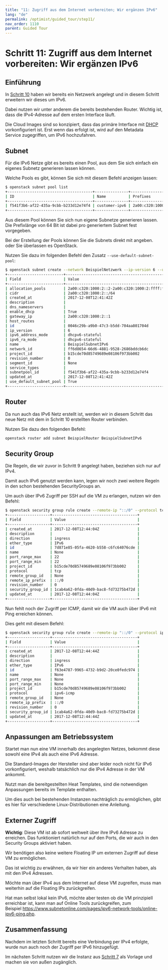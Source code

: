```yaml
---
title: "11: Zugriff aus dem Internet vorbereiten; Wir ergänzen IPv6"
lang: "de"
permalink: /optimist/guided_tour/step11/
nav_order: 1110
parent: Guided Tour
---
```


# Schritt 11: Zugriff aus dem Internet vorbereiten: Wir ergänzen IPv6

## Einführung

In [Schritt 10](/optimist/guided_tour/step10/) haben wir bereits ein Netzwerk angelegt und in diesem Schritt erweitern wir dieses um IPv6.

Dabei nutzen wir unter anderem die bereits bestehenden Router. Wichtig ist, dass
die IPv4-Adresse auf dem ersten Interface läuft.

Die Cloud Images sind so konzipiert, dass das primäre Interface mit
[DHCP](https://de.wikipedia.org/wiki/Dynamic_Host_Configuration_Protocol)
vorkonfiguriert ist. Erst wenn das erfolgt ist, wird auf den Metadata
Service zugegriffen, um IPv6 hochzufahren.

## Subnet

Für die IPv6 Netze gibt es bereits einen Pool, aus dem Sie sich einfach
ein eigenes Subnetz generieren lassen können.

Welche Pools es gibt, können Sie sich mit diesem Befehl anzeigen lassen:

```bash
$ openstack subnet pool list
+--------------------------------------+---------------+---------------------+
| ID                                   | Name          | Prefixes            |
+--------------------------------------+---------------+---------------------+
| f541f3b6-af22-435a-9cbb-b233d12e74f4 | customer-ipv6 | 2a00:c320:1000::/48 |
+--------------------------------------+---------------+---------------------+
```

Aus diesem Pool können Sie sich nun eigene Subnetze generieren lassen. Die Prefixlänge von 64 Bit ist dabei pro generiertem Subnet fest vorgegeben.

Bei der Erstellung der Pools können Sie die Subnets direkt mit angeben.
oder Sie überlassen es OpenStack.

Nutzen Sie dazu im folgenden Befehl den Zusatz `--use-default-subnet-pool`:

```bash
$ openstack subnet create --network BeispielNetzwerk --ip-version 6 --use-default-subnet-pool --ipv6-address-mode dhcpv6-stateful --ipv6-ra-mode dhcpv6-stateful BeispielSubnetIPv6
+-------------------------+----------------------------------------------------------+
| Field                   | Value                                                    |
+-------------------------+----------------------------------------------------------+
| allocation_pools        | 2a00:c320:1000:2::2-2a00:c320:1000:2:ffff:ffff:ffff:ffff |
| cidr                    | 2a00:c320:1000:2::/64                                    |
| created_at              | 2017-12-08T12:41:42Z                                     |
| description             |                                                          |
| dns_nameservers         |                                                          |
| enable_dhcp             | True                                                     |
| gateway_ip              | 2a00:c320:1000:2::1                                      |
| host_routes             |                                                          |
| id                      | 0046c29b-a9b0-47c3-b5dd-704aa801704d                     |
| ip_version              | 6                                                        |
| ipv6_address_mode       | dhcpv6-stateful                                          |
| ipv6_ra_mode            | dhcpv6-stateful                                          |
| name                    | BeispielSubnetIPv6                                       |
| network_id              | ff6d8654-66d6-4881-9528-2686bddcb6dc                     |
| project_id              | b15cde70d85749689e08106f973bb002                         |
| revision_number         | 0                                                        |
| segment_id              | None                                                     |
| service_types           |                                                          |
| subnetpool_id           | f541f3b6-af22-435a-9cbb-b233d12e74f4                     |
| updated_at              | 2017-12-08T12:41:42Z                                     |
| use_default_subnet_pool | True                                                     |
+-------------------------+----------------------------------------------------------+
```

## Router

Da nun auch das IPv6 Netz erstellt ist, werden wir in diesem Schritt das
neue Netz mit dem in Schritt 10 erstellten Router verbinden.

Nutzen Sie dazu den folgenden Befehl:

```bash
openstack router add subnet BeispielRouter BeispielSubnetIPv6
```

## Security Group

Die Regeln, die wir zuvor in Schritt 9 angelegt haben, beziehen
sich nur auf IPv4.

Damit auch IPv6 genutzt werden kann, legen wir noch zwei weitere Regeln in den schon bestehenden SecurityGroups an.

Um auch über IPv6 Zugriff per SSH auf die VM zu erlangen, nutzen wir den Befehl:

```bash
$ openstack security group rule create --remote-ip "::/0" --protocol tcp --dst-port 22:22 --ethertype IPv6 --ingress allow-ssh-from-anywhere
+-------------------+--------------------------------------+
| Field             | Value                                |
+-------------------+--------------------------------------+
| created_at        | 2017-12-08T12:44:04Z                 |
| description       |                                      |
| direction         | ingress                              |
| ether_type        | IPv6                                 |
| id                | 7d871e85-05fa-4620-b558-c6fc64076cde |
| name              | None                                 |
| port_range_max    | 22                                   |
| port_range_min    | 22                                   |
| project_id        | b15cde70d85749689e08106f973bb002     |
| protocol          | tcp                                  |
| remote_group_id   | None                                 |
| remote_ip_prefix  | ::/0                                 |
| revision_number   | 0                                    |
| security_group_id | 1cab4a62-0fda-40d9-bac8-fd73275b472d |
| updated_at        | 2017-12-08T12:44:04Z                 |
+-------------------+--------------------------------------+
```

Nun fehlt noch der Zugriff per ICMP, damit wir die VM auch über IPv6 mit Ping erreichen können.

Dies geht mit diesem Befehl:

```bash
$ openstack security group rule create --remote-ip "::/0" --protocol ipv6-icmp --ingress allow-ssh-from-anywhere
+-------------------+--------------------------------------+
| Field             | Value                                |
+-------------------+--------------------------------------+
| created_at        | 2017-12-08T12:44:44Z                 |
| description       |                                      |
| direction         | ingress                              |
| ether_type        | IPv6                                 |
| id                | f63e4787-9965-4732-b9d2-20ce0fedc974 |
| name              | None                                 |
| port_range_max    | None                                 |
| port_range_min    | None                                 |
| project_id        | b15cde70d85749689e08106f973bb002     |
| protocol          | ipv6-icmp                            |
| remote_group_id   | None                                 |
| remote_ip_prefix  | ::/0                                 |
| revision_number   | 0                                    |
| security_group_id | 1cab4a62-0fda-40d9-bac8-fd73275b472d |
| updated_at        | 2017-12-08T12:44:44Z                 |
+-------------------+--------------------------------------+
```

## Anpassungen am Betriebssystem

Startet man nun eine VM innerhalb des angelegten Netzes, bekommt diese sowohl eine IPv4 als auch eine IPv6 Adresse.

Die Standard-Images der Hersteller sind aber leider noch nicht für IPv6 vorkonfiguriert, weshalb tatsächlich nur die IPv4 Adresse in der VM ankommt.

Nutzt man die bereitgestellten Heat Templates, sind die notwendigen
Anpassungen bereits im Template enthalten.

Um dies auch bei bestehenden Instanzen nachträglich zu ermöglichen,
gibt es hier für verschiedene Linux-Distributionen eine Anleitung.

## Externer Zugriff

**Wichtig**: Diese VM ist ab sofort weltweit über ihre
IPv6 Adresse zu erreichen. Das funktioniert natürlich nur auf den Ports, die wir auch in
den Security Groups aktiviert haben.

Wir benötigen also keine weitere Floating IP um externen Zugriff auf
diese VM zu ermöglichen.

Das ist wichtig zu erwähnen, da wir hier ein anderes Verhalten
haben, als mit den IPv4 Adressen.

Möchte man über IPv4 aus dem Internet auf diese VM zugreifen, muss man
weiterhin auf die Floating IPs zurückgreifen.

Hat man selbst lokal kein IPv6, möchte aber testen ob die VM
prinzipiell erreichbar ist, kann man auf Online Tools zurückgreifen, zum Beispiel <https://www.subnetonline.com/pages/ipv6-network-tools/online-ipv6-ping.php>.

## Zusammenfassung

Nachdem im letzten Schritt bereits eine Verbindung per IPv4 erfolgte,
wurde nun auch noch der Zugriff per IPv6 hinzugefügt.

Im nächsten Schritt nutzen wir die Instanz aus [Schritt 7](/optimist/guided_tour/step07/) als Vorlage und machen sie von außen zugänglich.
